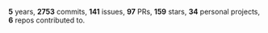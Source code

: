 **5** years, **2753** commits, **141** issues, **97** PRs, **159** stars, **34** personal projects, **6** repos contributed to.
